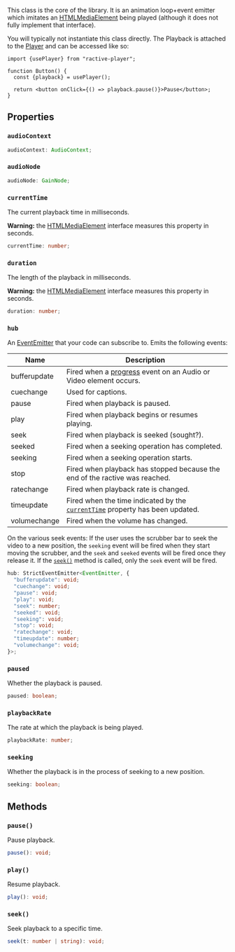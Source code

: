 This class is the core of the library. It is an animation loop+event emitter which imitates an [HTMLMediaElement](https://developer.mozilla.org/en-US/docs/Web/API/HTMLMediaElement) being played (although it does not fully implement that interface).

You will typically not instantiate this class directly. The Playback is attached to the [Player](/docs/reference/Player#playback) and can be accessed like so:

```tsx
import {usePlayer} from "ractive-player";

function Button() {
  const {playback} = usePlayer();

  return <button onClick={() => playback.pause()}>Pause</button>;
}
```

## Properties

### `audioContext`
```typescript
audioContext: AudioContext;
```
### `audioNode`
```typescript
audioNode: GainNode;
```

### `currentTime`
The current playback time in milliseconds.

**Warning:** the [HTMLMediaElement](https://developer.mozilla.org/en-US/docs/Web/API/HTMLMediaElement/) interface measures this property in seconds.

```typescript
currentTime: number;
```

### `duration`


The length of the playback in milliseconds.

**Warning:** the [HTMLMediaElement](https://developer.mozilla.org/en-US/docs/Web/API/HTMLMediaElement/) interface measures this property in seconds.

```typescript
duration: number;
```

### `hub`

An [EventEmitter](https://nodejs.org/api/events.html#events_class_eventemitter) that your code can subscribe to. Emits the following events:

| Name           | Description |
| -------------- | ----------- |
| bufferupdate | Fired when a [progress](https://developer.mozilla.org/en-US/docs/Web/API/HTMLMediaElement/progress_event) event on an Audio or Video element occurs. |
| cuechange | Used for captions. |
| pause | Fired when playback is paused. |
| play | Fired when playback begins or resumes playing. |
| seek | Fired when playback is seeked (sought?). |
| seeked | Fired when a seeking operation has completed. |
| seeking | Fired when a seeking operation starts. |
| stop | Fired when playback has stopped because the end of the ractive was reached. |
| ratechange | Fired when playback rate is changed. |
| timeupdate | Fired when the time indicated by the [`currentTime`](#currenttime) property has been updated. |
| volumechange | Fired when the volume has changed. |

On the various seek events: If the user uses the scrubber bar to seek the video to a new position, the `seeking` event will be fired when they start moving the scrubber, and the `seek` and `seeked` events will be fired once they release it. If the [`seek()`](#seek) method is called, only the `seek` event will be fired.

```typescript
hub: StrictEventEmitter<EventEmitter, {
  "bufferupdate": void;
  "cuechange": void;
  "pause": void;
  "play": void;
  "seek": number;
  "seeked": void;
  "seeking": void;
  "stop": void;
  "ratechange": void;
  "timeupdate": number;
  "volumechange": void;
}>;
``` 

### `paused`

Whether the playback is paused.

```typescript
paused: boolean;
```
### `playbackRate`

The rate at which the playback is being played.

```typescript
playbackRate: number;
```

### `seeking`

Whether the playback is in the process of seeking to a new position.

```typescript
seeking: boolean;
```

## Methods

### `pause()`

Pause playback.

```typescript
pause(): void;
```

### `play()`

Resume playback.

```typescript
play(): void;
```

### `seek()`

Seek playback to a specific time.

```typescript
seek(t: number | string): void;
```
